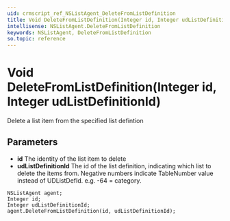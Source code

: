 ```yaml
---
uid: crmscript_ref_NSListAgent_DeleteFromListDefinition
title: Void DeleteFromListDefinition(Integer id, Integer udListDefinitionId)
intellisense: NSListAgent.DeleteFromListDefinition
keywords: NSListAgent, DeleteFromListDefinition
so.topic: reference
---
```


# Void DeleteFromListDefinition(Integer id, Integer udListDefinitionId)

Delete a list item from the specified list defintion

## Parameters

* **id** The identity of the list item to delete
* **udListDefinitionId** The id of the list definition, indicating which list to delete the items from. Negative numbers indicate TableNumber value instead of UDListDefId. e.g. -64 = category.

```crmscript
NSListAgent agent;
Integer id;
Integer udListDefinitionId;
agent.DeleteFromListDefinition(id, udListDefinitionId);
```

